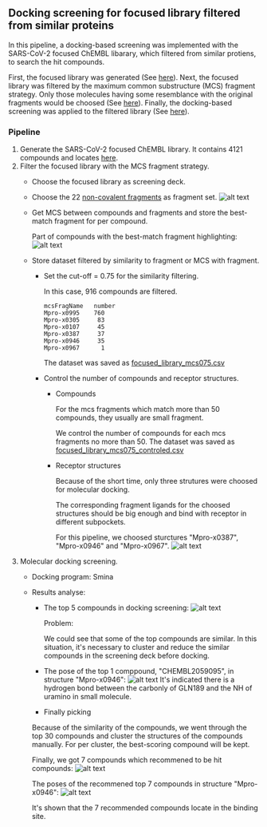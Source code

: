 ## Docking screening for focused library filtered from similar proteins
In this pipeline, a docking-based screening was implemented with the SARS-CoV-2 focused ChEMBL libarary, which filtered from similar protiens, to search the hit compounds.

First, the focused library was generated (See [here](https://github.com/volkamerlab/covid19-SBapproach/tree/master/code/focused_library_similar_proteins)).
Next, the focused library was filtered by the maximum common substructure (MCS) fragment strategy. Only those molecules having some resemblance with the original fragments would be choosed (See [here](https://github.com/volkamerlab/covid19-SBapproach/tree/master/notebooks/filter_screeningdeck_by_fragment_similarity.ipynb)).
Finally, the docking-based screening was applied to the filtered library (See [here](https://github.com/volkamerlab/covid19-SBapproach/tree/master/code/docking)).

### Pipeline
1. Generate the SARS-CoV-2 focused ChEMBL library. It contains 4121 compounds and locates [here](https://github.com/volkamerlab/covid19-SBapproach/tree/master/data/focused_library_similar_proteins/focused_library.csv).
2. Filter the focused library with the MCS fragment strategy.
    * Choose the focused library as screening deck.
    * Choose the 22 [non-covalent fragments](https://github.com/volkamerlab/covid19-SBapproach/tree/master/data/fragments/non_covalent_fragments2D.sdf) as fragment set.
    ![alt text](img/non_covalent_fragments.png "non-covalent fragments")
    * Get MCS between compounds and fragments and store the best-match fragment for per compound.
    
      Part of compounds with the best-match fragment highlighting:
    ![alt text](img/highlight_best_fragments.png "part of the compounds with highlight-best-fragment")
    * Store dataset filtered by similarity to fragment or MCS with fragment.
      * Set the cut-off = 0.75 for the similarity filtering.

        In this case, 916 compounds are filtered.
        ```
        mcsFragName   number
        Mpro-x0995    760
        Mpro-x0305     83
        Mpro-x0107     45
        Mpro-x0387     37
        Mpro-x0946     35
        Mpro-x0967      1
        ```
        The dataset was saved as [focused_library_mcs075.csv](https://github.com/volkamerlab/covid19-SBapproach/tree/master/focused_library_docking_screening_pipeline/result_data/focused_library_mcs075.csv)
      * Control the number of compounds and receptor structures.
        * Compounds

            For the mcs fragments which match more than 50 compounds, they usually are small fragment.

            We control the number of compounds for each mcs fragments no more than 50. The dataset was saved as [focused_library_mcs075_controled.csv](https://github.com/volkamerlab/covid19-SBapproach/tree/master/focused_library_docking_screening_pipeline/result_data/focused_library_mcs075_controled.csv)

        * Receptor structures

            Because of the short time, only three strutures were choosed for molecular docking.

            The corresponding fragment ligands for the choosed structures should be big enough and bind with receptor in different subpockets.

            For this pipeline, we choosed sturctures "Mpro-x0387", "Mpro-x0946" and "Mpro-x0967".
            ![alt text](img/receptor_structures.png "receptor_structures")
3. Molecular docking  screening.
   * Docking program: Smina
   * Results analyse:
     * The top 5 compounds in docking screening:
            ![alt text](img/docking_results_top5.png "docking_results_top5")

        Problem:

        We could see that some of the top compounds are similar. In this  situation, it's necessary to cluster and reduce the similar compounds in the screening deck before docking.

     *  The pose of the top 1 comppound, "CHEMBL2059095", in structure "Mpro-x0946":
            ![alt text](img/docking_pose_top1.png "docking_pose_top1")
            It's indicated there is a hydrogen bond between the carbonly of GLN189 and the NH of uramino in small molecule.  
     * Finally picking
            
      Because of the similarity of the compounds, we went through the top 30 compounds and cluster the structures of the compounds manually. For per cluster, the best-scoring compound will be kept.
            
      Finally, we got 7 compounds which recommened to be hit compounds:
      ![alt text](img/recommend_top7.png "recommend_top7")
            
      The poses of the recommened top 7 compounds in structure "Mpro-x0946":
      ![alt text](img/recommend_top7_poses.png "recommend_top7_poses")
            
      It's shown that the 7 recommended compounds locate in the binding site. 
      

